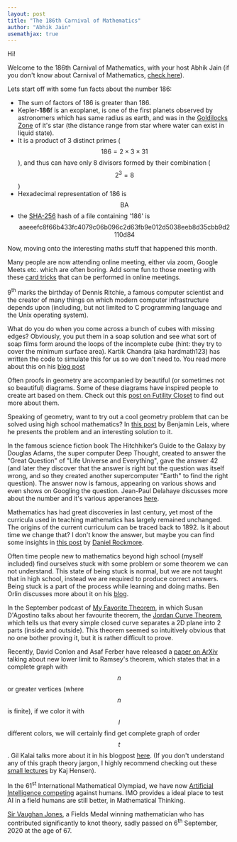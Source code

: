 ```yaml
---
layout: post
title: "The 186th Carnival of Mathematics"
author: "Abhik Jain"
usemathjax: true
---
```


Hi!

Welcome to the 186th Carnival of Mathematics, with your host Abhik Jain (if you don't know about Carnival of Mathematics, [check here](https://aperiodical.com/carnival-of-mathematics/)).

Lets start off with some fun facts about the number 186:

- The sum of factors of 186 is greater than 186.
- Kepler-**186**f is an exoplanet, is one of the first planets observed by astronomers which has same radius as earth, and was in the [Goldilocks Zone](https://exoplanets.nasa.gov/resources/323/goldilocks-zone/) of it's star (the distance range from star where water can exist in liquid state).
- It is a product of 3 distinct primes ($$186 = 2 \times 3 \times 31$$), and thus can have only 8 divisors formed by their combination ($$2^3 = 8$$)
- Hexadecimal representation of 186 is $$\text{BA}$$
- the [SHA-256](https://en.wikipedia.org/wiki/SHA-2) hash of a file containing '186' is $$\text{aaeeefc8f66b433fc4079c06b096c2d63fb9e012d5038eeb8d35cbb9d2110d84}$$

Now, moving onto the interesting maths stuff that happened this month.

Many people are now attending online meeting, either via zoom, Google Meets etc. which are often boring. Add some fun to those meeting with these [card tricks](https://www.vanishingincmagic.com/blog/CATO) that can be performed in online meetings.

9<sup>th</sup> marks the birthday of Dennis Ritchie, a famous computer scientist and the creator of many things on which modern computer infrastructure depends upon (including, but not limited to C programming language and the Unix operating system).

What do you do when you come across a bunch of cubes with missing edges? Obviously, you put them in a soap solution and see what sort of soap films form around the loops of the incomplete cube (hint: they try to cover the minimum surface area). Kartik Chandra (aka hardmath123) has written the code to simulate this for us so we don't need to. You read more about this on his [blog post](http://hardmath123.github.io/minimal-surface.html)

Often proofs in geometry are accompanied by beautiful (or sometimes not so beautiful) diagrams. Some of these diagrams have inspired people to create art based on them. Check out this [post on Futility Closet](https://www.futilitycloset.com/2020/09/04/art-and-artifice-2/) to find out more about them.

Speaking of geometry, want to try out a cool geometry problem that can be solved using high school mathematics? In [this post](https://blog.mathoffthegrid.com/2020/09/cool-geometry-problem-redux.html) by Benjamin Leis, where he presents the problem and an interesting solution to it.

In the famous science fiction book The Hitchhiker’s Guide to the Galaxy by Douglas Adams, the super computer Deep Thought, created to answer the "Great Question" of "Life Universe and Everything", gave the answer 42 (and later they discover that the answer is right but the question was itself wrong, and so they created another supercomputer "Earth" to find the right question). The answer now is famous, appearing on various shows and even shows on Googling the question. Jean-Paul Delahaye discusses more about the number and it's various apperances [here](https://www.scientificamerican.com/article/for-math-fans-a-hitchhikers-guide-to-the-number-42/).

Mathematics has had great discoveries in last century, yet most of the curricula used in teaching mathematics has largely remained unchanged. The origins of the current curriculum can be traced back to 1892. Is it about time we change that? I don't know the answer, but maybe you can find some insights in [this post](https://www.salon.com/2020/09/26/teaching-data-science-instead-of-calculus-high-schools-math-debate/) by [Daniel Rockmore](https://www.cs.dartmouth.edu/~rockmore/).

Often time people new to mathematics beyond high school (myself included) find ourselves stuck with some problem or some theorem we can not understand. This state of being stuck is normal, but we are not taught that in high school, instead we are required to produce correct answers. Being stuck is a part of the process while learning and doing maths. Ben Orlin discusses more about it on his [blog](https://mathwithbaddrawings.com/2017/09/20/the-state-of-being-stuck/).

In the September podcast of [My Favorite Theorem](https://podcasts.google.com/feed/aHR0cHM6Ly9rcGtudWRzb24uY29tL215LWZhdm9yaXRlLXRoZW9yZW0_Zm9ybWF0PXJzcw?sa=X&ved=2ahUKEwjwgtSjxYbsAhW6DLcAHTM5DyAQ4aUDegQIARAC), in which Susan D'Agostino talks about her favourite theorem, the [Jordan Curve Theorem](https://people.math.osu.edu/fiedorowicz.1/math655/Jordan.html#:~:text=The%20Jordan%20curve%20theorem%20is,theorem%2C%20let%20alone%20prove%20it.), which tells us that every simple closed curve separates a 2D plane into 2 parts (inside and outside). This theorem seemed so intuitively  obvious that no one bother proving it, but it is rather difficult to prove.

Recently, David Conlon and Asaf Ferber have released a [paper on ArXiv](https://arxiv.org/abs/2009.10458) talking about new lower limit to Ramsey's theorem, which states that in a complete graph with $$n$$ or greater vertices  (where $$n$$ is finite), if we color it with $$l$$ different colors, we will certainly find get complete graph of order $$t$$. Gil Kalai talks more about it in his blogpost [here](https://gilkalai.wordpress.com/2020/09/23/to-cheer-you-up-in-difficult-times-12-asaf-ferber-and-david-conlon-found-new-lower-bounds-for-diagonal-ramsey-numbers/). (If you don't understand any of this graph theory jargon, I highly recommend checking out these [small lectures](https://www.youtube.com/watch?v=7p76yYMth5A&ab_channel=EddieSantiagoBeck) by Kaj Hensen).

In the 61<sup>st</sup> International Mathematical Olympiad, we have now [Artificial Intelligence competing](https://www.quantamagazine.org/at-the-international-mathematical-olympiad-artificial-intelligence-prepares-to-go-for-the-gold-20200921/) against humans. IMO provides a ideal place to test AI in a field humans are still better, in Mathematical Thinking.

[Sir Vaughan Jones](https://en.wikipedia.org/wiki/Vaughan_Jones), a Fields Medal winning mathematician who has contributed significantly to knot theory, sadly passed on 6<sup>th</sup> September, 2020 at the age of 67.
